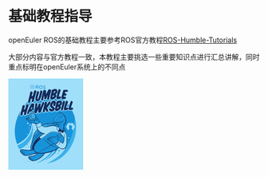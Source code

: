 # 基础教程指导

openEuler ROS的基础教程主要参考ROS官方教程[ROS-Humble-Tutorials](https://docs.ros.org/en/humble/Tutorials.html)

大部分内容与官方教程一致，本教程主要挑选一些重要知识点进行汇总讲解，同时重点标明在openEuler系统上的不同点

![image-20231123211408235](image/humble-small.png)
